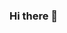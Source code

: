 ### Hi there 👋

<!--
**1718apurv/1718apurv** is a ✨ _special_ ✨ repository because its `README.md` (this file) appears on your GitHub profile.

Here are some ideas to get you started:

- 🔭 I’m currently working on HTML,CSS, and Javascript
- 🌱 I’m currently learning React
- 🤔 I’m looking for help with React
- 💬 Ask me about HTML
- 📫 How to reach me: 
- 😄 Pronouns: ...
- ⚡ Fun fact: ...
-->
